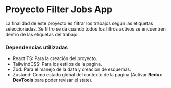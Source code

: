 # Proyecto Filter Jobs App

La finalidad de este proyecto es filtrar los trabajos según las etiquetas seleccionadas. Se filtro se da cuando todos los filtros activos se encuentren dentro de las etiquetas del trabajo.

### Dependencias utilizadas

- React TS: Para la creación del proyecto.
- TailwindCSS: Para los estilos de la pagina.
- Zod: Para el manejo de la data y creacion de esquemas.
- Zustand: Como estado global del contexto de la pagina (Activar **Redux DevTools** para poder revisar el state).
